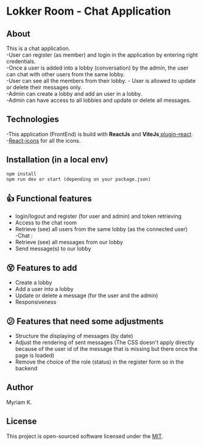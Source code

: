 # Lokker Room - Chat Application

## About
This is a chat application.  
-User can register (as member) and login in the application by entering right credentials.   
-Once a user is added into a lobby (conversation) by the admin, the user can chat with other users from the same lobby.   
-User can see all the members from their lobby. - User is allowed to update or delete their messages only.  
-Admin can create a lobby and add an user in a lobby.  
-Admin can have access to all lobbies and update or delete all messages.

## Technologies
-This application (FrontEnd) is build with **ReactJs** and **ViteJs**[ plugin-react](https://github.com/vitejs/vite-plugin-react/blob/main/packages/plugin-react/README.md).   
-[React-icons](https://react-icons.github.io/react-icons/) for all the icons.

## Installation (in a local env)
```
npm install 
npm run dev or start (depending on your package.json)

```

## :+1: Functional features 
*  login/logout and register (for user and admin) and token retrieving
*  Access to the chat room 
*  Retrieve (see) all users from the same lobby (as the connected user)  
-Chat :
* Retrieve (see) all messages from our lobby
* Send message(s) to our lobby

## :dizzy_face: Features to add 
* Create a lobby
* Add a user into a lobby
* Update or delete a message (for the user and the admin)
* Responsiveness

## :confused: Features that need some adjustments
* Structure the displaying of messages (by date)
* Adjust the rendering of sent messages (The CSS doesn't apply directly because of the user id of the message that is missing but there once the page is loaded)
* Remove the choice of the role (status) in the register form so in the backend

## Author
Myriam K.

## License
This project is open-sourced software licensed under the [MIT](https://opensource.org/license/MIT).
